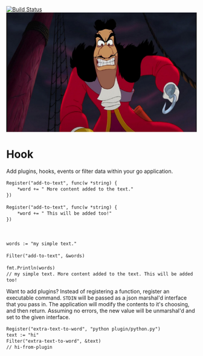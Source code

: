 [![Build Status](https://travis-ci.org/kcmerrill/hook.svg?branch=master)](https://travis-ci.org/kcmerrill/hook)
![hook](captain.hook.jpg)

# Hook

Add plugins, hooks, events or filter data within your go application.

```golang
Register("add-to-text", func(w *string) {
    *word += " More content added to the text."
})

Register("add-to-text", func(w *string) {
    *word += " This will be added too!"
})



words := "my simple text."

Filter("add-to-text", &words)

fmt.Println(words)
// my simple text. More content added to the text. This will be added too!
```

Want to add plugins? Instead of registering a function, register an executable command. `STDIN` will be passed as a json marshal'd interface that you pass in. The application will modify the contents to it's choosing, and then return. Assuming no errors, the new value will be unmarshal'd and set to the given interface.

```golang
Register("extra-text-to-word", "python plugin/python.py")
text := "hi"
Filter("extra-text-to-word", &text)
// hi-from-plugin
```